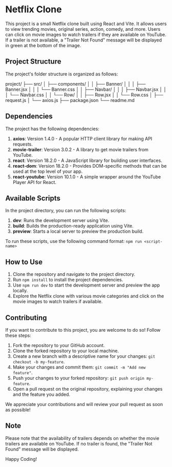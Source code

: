 # Netflix Clone 

This project is a small Netflix clone built using React and Vite. It allows users to view trending movies, original series, action, comedy, and more. Users can click on movie images to watch trailers if they are available on YouTube. If a trailer is not available, a "Trailer Not Found" message will be displayed in green at the bottom of the image.

## Project Structure

The project's folder structure is organized as follows:

project/
├── src/
│ ├── components/
│ │ ├── Banner/
│ │ │ ├── Banner.jsx
│ │ │ └── Banner.css
│ │ ├── Navbar/
│ │ │ ├── Navbar.jsx
│ │ │ └── Navbar.css
│ │ └── Row/
│ │ ├── Row.jsx
│ │ └── Row.css
│ ├── request.js
│ └── axios.js
├── package.json
└── readme.md


## Dependencies

The project has the following dependencies:

1. **axios**: Version 1.4.0 - A popular HTTP client library for making API requests.
2. **movie-trailer**: Version 3.0.2 - A library to get movie trailers from YouTube.
3. **react**: Version 18.2.0 - A JavaScript library for building user interfaces.
4. **react-dom**: Version 18.2.0 - Provides DOM-specific methods that can be used at the top level of your app.
5. **react-youtube**: Version 10.1.0 - A simple wrapper around the YouTube Player API for React.

## Available Scripts

In the project directory, you can run the following scripts:

1. **dev**: Runs the development server using Vite.
2. **build**: Builds the production-ready application using Vite.
3. **preview**: Starts a local server to preview the production build.

To run these scripts, use the following command format: `npm run <script-name>`

## How to Use

1. Clone the repository and navigate to the project directory.
2. Run `npm install` to install the project dependencies.
3. Use `npm run dev` to start the development server and preview the app locally.
4. Explore the Netflix clone with various movie categories and click on the movie images to watch trailers if available.

## Contributing

If you want to contribute to this project, you are welcome to do so! Follow these steps:

1. Fork the repository to your GitHub account.
2. Clone the forked repository to your local machine.
3. Create a new branch with a descriptive name for your changes: `git checkout -b my-feature`.
4. Make your changes and commit them: `git commit -m "Add new feature"`.
5. Push your changes to your forked repository: `git push origin my-feature`.
6. Open a pull request on the original repository, explaining your changes and the feature you added.

We appreciate your contributions and will review your pull request as soon as possible!

## Note
Please note that the availability of trailers depends on whether the movie trailers are available on YouTube. If no trailer is found, the "Trailer Not Found" message will be displayed.

Happy Coding!